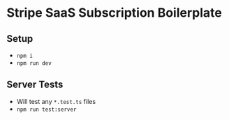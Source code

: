 # Stripe SaaS Subscription Boilerplate

## Setup
- `npm i`
- `npm run dev`

## Server Tests
- Will test any `*.test.ts` files
- `npm run test:server`

